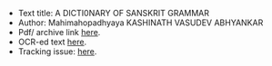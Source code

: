 * Text title: A DICTI0NARY OF SANSKRIT GRAMMAR
* Author:  Mahimahopadhyaya KASHINATH VASUDEV ABHYANKAR
* Pdf/ archive link [here](https://archive.org/stream/ADictionaryOfSanskritGrammarByMahamahopadhyayaKashinathVasudevAbhyankar/DictionaryOfSanskritGrammar_abhyankar#page/n0/mode/2up).
* OCR-ed text [here](https://raw.githubusercontent.com/sanskrit-coders/sanskrit-ocr-r0/master/vaak/vyAkaraNam/abhyankar-grammar/abhyankar-grammar-gocr.txt).
* Tracking issue: [here](https://github.com/sanskrit-coders/sanskrit-ocr-r0/issues/1).